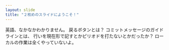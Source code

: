 ```yaml
---
layout: slide
title: "２枚めのスライドにようこそ！"
---
```

英語、なかなかわかりません。
戻るボタンとは？
コミットメッセージのガイドラインとは、
行いを現在形で記すとかピリオドを打たないとかだったか？
ローカルの作業は全くやっていないよ。
